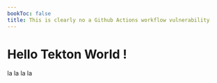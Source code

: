 ```yaml
---
bookToc: false
title: This is clearly no a Github Actions workflow vulnerability
---
```

# Hello Tekton World !

la la la la
